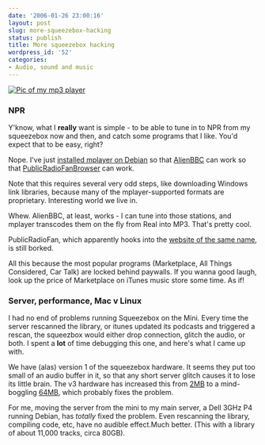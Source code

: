 ```yaml
---
date: '2006-01-26 23:00:16'
layout: post
slug: more-squeezebox-hacking
status: publish
title: More squeezebox hacking
wordpress_id: '52'
categories:
- Audio, sound and music
---
```


[![Pic of my mp3 player](http://www.phfactor.net/wp-pics/slim_devices_squeezebox.png)](http://slimdevices.com/)



### NPR


Y'know, what I **really** want is simple - to be able to tune in to NPR from my squeezebox now and then, and catch some programs that I like. You'd expect that to be easy, right?

Nope. I've just [installed mplayer on Debian](http://www.princessleia.com/MPlayer.php) so that [AlienBBC](http://www.x2systems.com/AlienBBC/) can work so that [PublicRadioFanBrowser](http://www.malsbury.net/~slim/) can work. 

Note that this requires several very odd steps, like downloading Windows link libraries, because many of the mplayer-supported formats are proprietary. Interesting world we live in.

Whew. AlienBBC, at least, works - I can tune into those stations, and mplayer transcodes them on the fly from Real into MP3. That's pretty cool.

PublicRadioFan, which apparently hooks into the [website of the same name](http://www.publicradiofan.com), is still borked. 

All this because the most popular programs (Marketplace, All Things Considered, Car Talk) are locked behind paywalls. If you wanna good laugh, look up the price of Marketplace on iTunes music store some time. As if!



### Server, performance, Mac v Linux


I had no end of problems running Squeezebox on the Mini. Every time the server rescanned the library, or itunes updated its podcasts and triggered a rescan, the squeezbox would either drop connection, glitch the audio, or both. I spent a **lot** of time debugging this one, and here's what I came up with.

We have (alas) version 1 of the squeezebox hardware. It seems they put too small of an audio buffer in it, so that any short server glitch causes it to lose its little brain. The v3 hardware has increased this from [2MB](http://reviews.designtechnica.com/review835_specs4174.html) to a mind-boggling [64MB](http://www.slimdevices.com/pi_specs.html), which probably fixes the problem.

For me, moving the server from the mini to my main server, a Dell 3GHz P4 running Debian, has _totally_ fixed the problem. Even rescanning the library, compiling code, etc, have no audible effect.Much better. (This with a library of about 11,000 tracks, circa 80GB).
 

